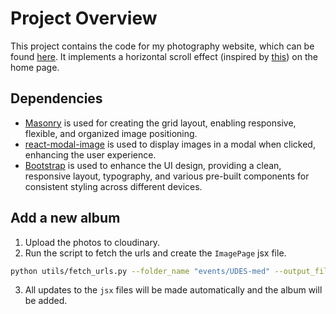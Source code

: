 # Project Overview

This project contains the code for my photography website, which can be found [here](https://alexstaubinphoto.com/). It implements a horizontal scroll effect (inspired by [this](https://github.com/darshandesai1095/horizontal-scroll-effect)) on the home page.

## Dependencies

- [Masonry](https://masonry.desandro.com) is used for creating the grid layout, enabling responsive, flexible, and organized image positioning.
- [react-modal-image](https://www.npmjs.com/package/react-modal-image) is used to display images in a modal when clicked, enhancing the user experience.
- [Bootstrap](https://getbootstrap.com) is used to enhance the UI design, providing a clean, responsive layout, typography, and various pre-built components for consistent styling across different devices.


## Add a new album 
1. Upload the photos to cloudinary. 
2. Run the script to fetch the urls and create the `ImagePage` jsx file. 
```bash
python utils/fetch_urls.py --folder_name "events/UDES-med" --output_file "client/src/components/ImagePages/events/UDES_med_24.jsx" --label "UDES Med - Cérémonie de Consécration" --cover_index 11```
```
3. All updates to the `jsx` files will be made automatically and the album will be added.
